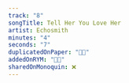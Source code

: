 ```yaml
---
track: "8"
songTitle: Tell Her You Love Her
artist: Echosmith
minutes: "4"
seconds: "7"
duplicatedOnPaper: "👍🏻"
addedOnRYM: "👍🏻"
sharedOnMonoquin: ❌
---
```

